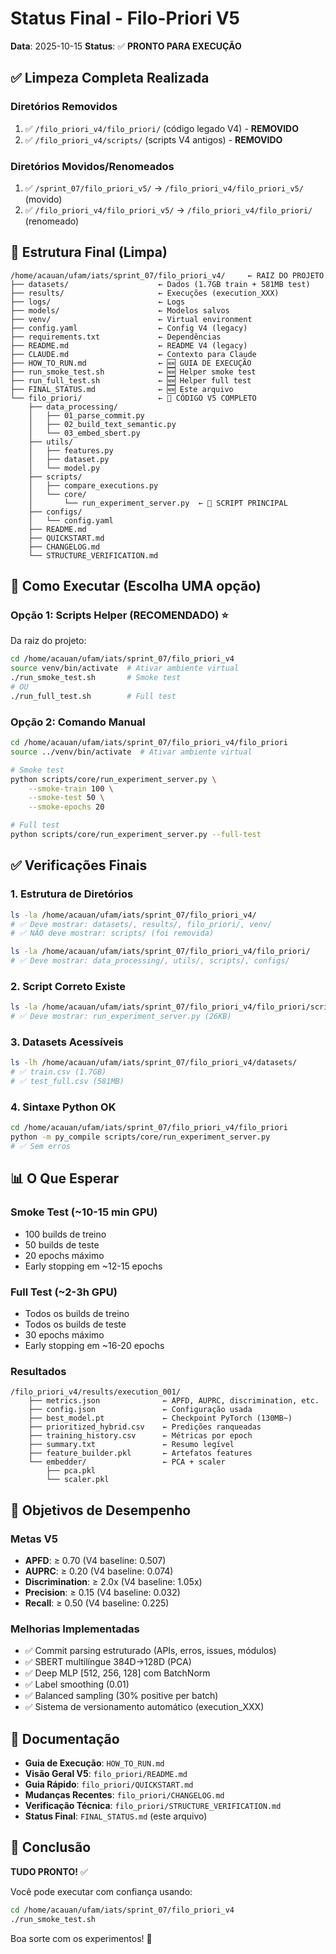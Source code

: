 # Status Final - Filo-Priori V5

**Data**: 2025-10-15
**Status**: ✅ **PRONTO PARA EXECUÇÃO**

## ✅ Limpeza Completa Realizada

### Diretórios Removidos
1. ✅ `/filo_priori_v4/filo_priori/` (código legado V4) - **REMOVIDO**
2. ✅ `/filo_priori_v4/scripts/` (scripts V4 antigos) - **REMOVIDO**

### Diretórios Movidos/Renomeados
1. ✅ `/sprint_07/filo_priori_v5/` → `/filo_priori_v4/filo_priori_v5/` (movido)
2. ✅ `/filo_priori_v4/filo_priori_v5/` → `/filo_priori_v4/filo_priori/` (renomeado)

## 📁 Estrutura Final (Limpa)

```
/home/acauan/ufam/iats/sprint_07/filo_priori_v4/     ← RAIZ DO PROJETO
├── datasets/                    ← Dados (1.7GB train + 581MB test)
├── results/                     ← Execuções (execution_XXX)
├── logs/                        ← Logs
├── models/                      ← Modelos salvos
├── venv/                        ← Virtual environment
├── config.yaml                  ← Config V4 (legacy)
├── requirements.txt             ← Dependências
├── README.md                    ← README V4 (legacy)
├── CLAUDE.md                    ← Contexto para Claude
├── HOW_TO_RUN.md                ← 🆕 GUIA DE EXECUÇÃO
├── run_smoke_test.sh            ← 🆕 Helper smoke test
├── run_full_test.sh             ← 🆕 Helper full test
├── FINAL_STATUS.md              ← 🆕 Este arquivo
└── filo_priori/                 ← 🎯 CÓDIGO V5 COMPLETO
    ├── data_processing/
    │   ├── 01_parse_commit.py
    │   ├── 02_build_text_semantic.py
    │   └── 03_embed_sbert.py
    ├── utils/
    │   ├── features.py
    │   ├── dataset.py
    │   └── model.py
    ├── scripts/
    │   ├── compare_executions.py
    │   └── core/
    │       └── run_experiment_server.py  ← 🎯 SCRIPT PRINCIPAL
    ├── configs/
    │   └── config.yaml
    ├── README.md
    ├── QUICKSTART.md
    ├── CHANGELOG.md
    └── STRUCTURE_VERIFICATION.md
```

## 🚀 Como Executar (Escolha UMA opção)

### Opção 1: Scripts Helper (RECOMENDADO) ⭐

Da raiz do projeto:
```bash
cd /home/acauan/ufam/iats/sprint_07/filo_priori_v4
source venv/bin/activate  # Ativar ambiente virtual
./run_smoke_test.sh       # Smoke test
# OU
./run_full_test.sh        # Full test
```

### Opção 2: Comando Manual

```bash
cd /home/acauan/ufam/iats/sprint_07/filo_priori_v4/filo_priori
source ../venv/bin/activate  # Ativar ambiente virtual

# Smoke test
python scripts/core/run_experiment_server.py \
    --smoke-train 100 \
    --smoke-test 50 \
    --smoke-epochs 20

# Full test
python scripts/core/run_experiment_server.py --full-test
```

## ✅ Verificações Finais

### 1. Estrutura de Diretórios
```bash
ls -la /home/acauan/ufam/iats/sprint_07/filo_priori_v4/
# ✅ Deve mostrar: datasets/, results/, filo_priori/, venv/
# ✅ NÃO deve mostrar: scripts/ (foi removida)

ls -la /home/acauan/ufam/iats/sprint_07/filo_priori_v4/filo_priori/
# ✅ Deve mostrar: data_processing/, utils/, scripts/, configs/
```

### 2. Script Correto Existe
```bash
ls -la /home/acauan/ufam/iats/sprint_07/filo_priori_v4/filo_priori/scripts/core/
# ✅ Deve mostrar: run_experiment_server.py (26KB)
```

### 3. Datasets Acessíveis
```bash
ls -lh /home/acauan/ufam/iats/sprint_07/filo_priori_v4/datasets/
# ✅ train.csv (1.7GB)
# ✅ test_full.csv (581MB)
```

### 4. Sintaxe Python OK
```bash
cd /home/acauan/ufam/iats/sprint_07/filo_priori_v4/filo_priori
python -m py_compile scripts/core/run_experiment_server.py
# ✅ Sem erros
```

## 📊 O Que Esperar

### Smoke Test (~10-15 min GPU)
- 100 builds de treino
- 50 builds de teste
- 20 epochs máximo
- Early stopping em ~12-15 epochs

### Full Test (~2-3h GPU)
- Todos os builds de treino
- Todos os builds de teste
- 30 epochs máximo
- Early stopping em ~16-20 epochs

### Resultados
```
/filo_priori_v4/results/execution_001/
    ├── metrics.json              ← APFD, AUPRC, discrimination, etc.
    ├── config.json               ← Configuração usada
    ├── best_model.pt             ← Checkpoint PyTorch (130MB~)
    ├── prioritized_hybrid.csv    ← Predições ranqueadas
    ├── training_history.csv      ← Métricas por epoch
    ├── summary.txt               ← Resumo legível
    ├── feature_builder.pkl       ← Artefatos features
    └── embedder/                 ← PCA + scaler
        ├── pca.pkl
        └── scaler.pkl
```

## 🎯 Objetivos de Desempenho

### Metas V5
- **APFD**: ≥ 0.70 (V4 baseline: 0.507)
- **AUPRC**: ≥ 0.20 (V4 baseline: 0.074)
- **Discrimination**: ≥ 2.0x (V4 baseline: 1.05x)
- **Precision**: ≥ 0.15 (V4 baseline: 0.032)
- **Recall**: ≥ 0.50 (V4 baseline: 0.225)

### Melhorias Implementadas
- ✅ Commit parsing estruturado (APIs, erros, issues, módulos)
- ✅ SBERT multilíngue 384D→128D (PCA)
- ✅ Deep MLP [512, 256, 128] com BatchNorm
- ✅ Label smoothing (0.01)
- ✅ Balanced sampling (30% positive per batch)
- ✅ Sistema de versionamento automático (execution_XXX)

## 📝 Documentação

- **Guia de Execução**: `HOW_TO_RUN.md`
- **Visão Geral V5**: `filo_priori/README.md`
- **Guia Rápido**: `filo_priori/QUICKSTART.md`
- **Mudanças Recentes**: `filo_priori/CHANGELOG.md`
- **Verificação Técnica**: `filo_priori/STRUCTURE_VERIFICATION.md`
- **Status Final**: `FINAL_STATUS.md` (este arquivo)

## 🎉 Conclusão

**TUDO PRONTO!** ✅

Você pode executar com confiança usando:
```bash
cd /home/acauan/ufam/iats/sprint_07/filo_priori_v4
./run_smoke_test.sh
```

Boa sorte com os experimentos! 🚀
